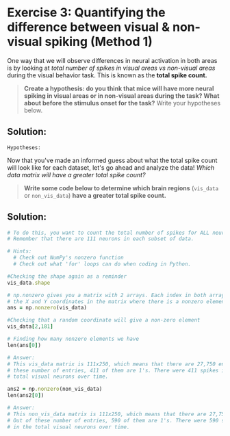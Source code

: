 # Exercise 3: Quantifying the difference between visual & non-visual spiking (Method 1)

One way that we will observe differences in neural activation in both areas is by looking at <i> total number of spikes in visual areas vs non-visual 
  areas </i> during the visual behavior task. This is known as the <b> total spike count.</b>

> <b>Create a hypothesis: do you think that mice will have more neural spiking in visual areas or in non-visual areas during the task? 
> What about before the stimulus onset for the task?</b> Write your hypotheses below.

## Solution: 

```
Hypotheses: 
```

Now that you've made an informed guess about what the total spike count will look like for each dataset, let's go ahead and analyze the data! <i>Which data matrix will have a greater total spike count?</i>

> <b>Write some code below to determine which brain regions</b> (`vis_data` or `non_vis_data`) <b> have a greater total spike count.</b>

## Solution:

```ruby
# To do this, you want to count the total number of spikes for ALL neurons.
# Remember that there are 111 neurons in each subset of data.

# Hints: 
  # Check out NumPy's nonzero function
  # Check out what 'for' loops can do when coding in Python.

#Checking the shape again as a reminder
vis_data.shape

# np.nonzero gives you a matrix with 2 arrays. Each index in both arrays gives 
# the X and Y coordinates in the matrix where there is a nonzero element.
ans = np.nonzero(vis_data)

#Checking that a random coordinate will give a non-zero element
vis_data[2,181]

# Finding how many nonzero elements we have
len(ans[0])

# Answer:
# This vis_data matrix is 111x250, which means that there are 27,750 entries. Out of 
# these number of entries, 411 of them are 1's. There were 411 spikes in the 
# total visual neurons over time. 

ans2 = np.nonzero(non_vis_data)
len(ans2[0])

# Answer:
# This non_vis_data matrix is 111x250, which means that there are 27,750 entries. 
# Out of these number of entries, 590 of them are 1's. There were 590 spikes 
# in the total visual neurons over time. 

```
